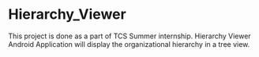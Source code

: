 # Hierarchy_Viewer
This project is done as a part of TCS Summer internship.
Hierarchy Viewer Android Application will display the organizational hierarchy in a tree view. 
